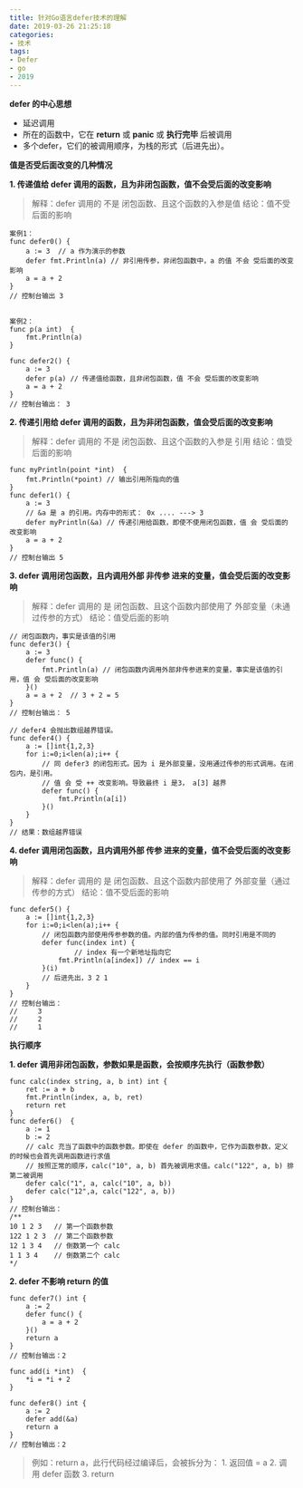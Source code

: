 ```yaml
---
title: 针对Go语言defer技术的理解
date: 2019-03-26 21:25:18
categories:
- 技术
tags:
- Defer
- go
- 2019
---
```


**defer 的中心思想**

* 延迟调用
* 所在的函数中，它在 **return** 或 **panic** 或 **执行完毕** 后被调用
* 多个defer，它们的被调用顺序，为栈的形式（后进先出）。

<!-- more -->

**值是否受后面改变的几种情况**

**1. 传递值给 defer 调用的函数，且为非闭包函数，值不会受后面的改变影响**

> 解释：defer 调用的 不是 闭包函数、且这个函数的入参是值
> 结论：值不受后面的影响

```
案例1：
func defer0() {
	a := 3  // a 作为演示的参数
	defer fmt.Println(a) // 非引用传参，非闭包函数中，a 的值 不会 受后面的改变影响
	a = a + 2
}
// 控制台输出 3


案例2：
func p(a int)  {
	fmt.Println(a)
}

func defer2() {
	a := 3
	defer p(a) // 传递值给函数，且非闭包函数，值 不会 受后面的改变影响
	a = a + 2
}
// 控制台输出： 3
```

**2. 传递引用给 defer 调用的函数，且为非闭包函数，值会受后面的改变影响**

> 解释：defer 调用的 不是 闭包函数、且这个函数的入参是 引用
> 结论：值受后面的影响

```
func myPrintln(point *int)  {
	fmt.Println(*point) // 输出引用所指向的值
}
func defer1() {
	a := 3
	// &a 是 a 的引用。内存中的形式： 0x .... ---> 3
	defer myPrintln(&a) // 传递引用给函数，即使不使用闭包函数，值 会 受后面的改变影响
	a = a + 2
}
// 控制台输出 5
```


**3. defer 调用闭包函数，且内调用外部 非传参 进来的变量，值会受后面的改变影响**

> 解释：defer 调用的 是 闭包函数、且这个函数内部使用了 外部变量（未通过传参的方式）
> 结论：值受后面的影响

```
// 闭包函数内，事实是该值的引用
func defer3() {
	a := 3
	defer func() {
		fmt.Println(a) // 闭包函数内调用外部非传参进来的变量，事实是该值的引用，值 会 受后面的改变影响
	}()
	a = a + 2  // 3 + 2 = 5
}
// 控制台输出： 5

// defer4 会抛出数组越界错误。
func defer4() {
	a := []int{1,2,3}
	for i:=0;i<len(a);i++ {
		// 同 defer3 的闭包形式。因为 i 是外部变量，没用通过传参的形式调用。在闭包内，是引用。
		// 值 会 受 ++ 改变影响。导致最终 i 是3， a[3] 越界
		defer func() {
			fmt.Println(a[i])
		}()
	}
}
// 结果：数组越界错误
```

**4. defer 调用闭包函数，且内调用外部 传参 进来的变量，值不会受后面的改变影响**

> 解释：defer 调用的 是 闭包函数、且这个函数内部使用了 外部变量（通过传参的方式）
> 结论：值不受后面的影响

```
func defer5() {
	a := []int{1,2,3}
	for i:=0;i<len(a);i++ {
		// 闭包函数内部使用传参参数的值。内部的值为传参的值。同时引用是不同的
		defer func(index int) {
		        // index 有一个新地址指向它
			fmt.Println(a[index]) // index == i
		}(i)
		// 后进先出，3 2 1
	}
}
// 控制台输出： 
//     3
//     2
//     1
```

**执行顺序**

**1. defer 调用非闭包函数，参数如果是函数，会按顺序先执行（函数参数）**

```
func calc(index string, a, b int) int {
	ret := a + b
	fmt.Println(index, a, b, ret)
	return ret
}
func defer6()  {
	a := 1
	b := 2
	// calc 充当了函数中的函数参数。即使在 defer 的函数中，它作为函数参数，定义的时候也会首先调用函数进行求值
	// 按照正常的顺序，calc("10", a, b) 首先被调用求值。calc("122", a, b) 排第二被调用
	defer calc("1", a, calc("10", a, b))
	defer calc("12",a, calc("122", a, b))
}
// 控制台输出：
/**
10 1 2 3   // 第一个函数参数
122 1 2 3  // 第二个函数参数
12 1 3 4   // 倒数第一个 calc
1 1 3 4    // 倒数第二个 calc
*/
```

**2. defer 不影响 return 的值**

```
func defer7() int {
	a := 2
	defer func() {
		a = a + 2
	}()
	return a
}
// 控制台输出：2

func add(i *int)  {
	*i = *i + 2
}

func defer8() int {
	a := 2
	defer add(&a)
	return a
}
// 控制台输出：2
```

> 例如：return a，此行代码经过编译后，会被拆分为：
    1. 返回值 = a
    2. 调用 defer 函数
    3. return
    
